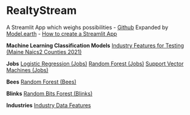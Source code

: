 # RealtyStream
A Streamlit App which weighs possibilities - <a href="https://github.com/ModelEarth/RealityStream/">Github</a>
Expanded by <a href="https://Model.earth">Model.earth</a> - <a href="https://docs.streamlit.io/get-started/tutorials/create-an-app">How to create a Streamlit App</a>

<b>Machine Learning Classification Models</b>
[Industry Features for Testing (Maine Naics2 Counties 2021)](https://github.com/ModelEarth/community-timelines/blob/main/training/naics2/US/counties/2021/US-ME-training-naics2-counties-2021.csv)

**Jobs**
<a href="models/reality-or-fiction/">Logistic Regression (Jobs)</a>
<a href="models/reality-or-fiction/">Random Forest (Jobs)</a>
<a href="models/reality-or-fiction/">Support Vector Machines (Jobs)</a>

**Bees**
<a href="input/bees/">Random Forest (Bees)</a>

**Blinks**
<a href="models/random-bits-forest/">Random Bits Forest (Blinks)</a><br>

**Industries**
<a href="input/industries/">Industry Data Features</a>
